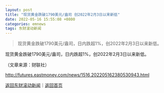 ```yaml
---
layout: post
title: "现货黄金跌破1790美元/盎司 创2022年2月3日以来新低"
date: 2022-05-16 15:55:08 +0800
categories: emnews
tags: 东财滚动新闻
---
```

> 现货黄金跌破1790美元/盎司，日内跌超1%，创2022年2月3日以来新低。

<p>现货黄金跌破1790美元/盎司，日内跌超1%，创2022年2月3日以来新低。</p><p class="em_media">（文章来源：财联社）</p>

<http://futures.eastmoney.com/news/1516,202205162380530943.html>

[返回东财滚动新闻](//finews.withounder.com/emnews/)｜[返回首页](//finews.withounder.com/)